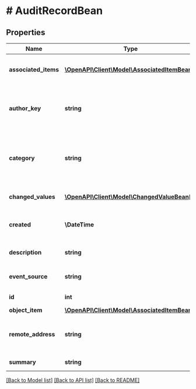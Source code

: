 # # AuditRecordBean

## Properties

Name | Type | Description | Notes
------------ | ------------- | ------------- | -------------
**associated_items** | [**\OpenAPI\Client\Model\AssociatedItemBean[]**](AssociatedItemBean.md) | The list of items associated with the changed record. | [optional] [readonly]
**author_key** | **string** | Deprecated, use &#x60;authorAccountId&#x60; instead. The key of the user who created the audit record. | [optional] [readonly]
**category** | **string** | The category of the audit record. For a list of these categories, see the help article [Auditing in Jira applications](https://confluence.atlassian.com/x/noXKM). | [optional] [readonly]
**changed_values** | [**\OpenAPI\Client\Model\ChangedValueBean[]**](ChangedValueBean.md) | The list of values changed in the record event. | [optional] [readonly]
**created** | **\DateTime** | The date and time on which the audit record was created. | [optional] [readonly]
**description** | **string** | The description of the audit record. | [optional] [readonly]
**event_source** | **string** | The event the audit record originated from. | [optional] [readonly]
**id** | **int** | The ID of the audit record. | [optional] [readonly]
**object_item** | [**\OpenAPI\Client\Model\AssociatedItemBean**](AssociatedItemBean.md) |  | [optional]
**remote_address** | **string** | The URL of the computer where the creation of the audit record was initiated. | [optional] [readonly]
**summary** | **string** | The summary of the audit record. | [optional] [readonly]

[[Back to Model list]](../../README.md#models) [[Back to API list]](../../README.md#endpoints) [[Back to README]](../../README.md)
